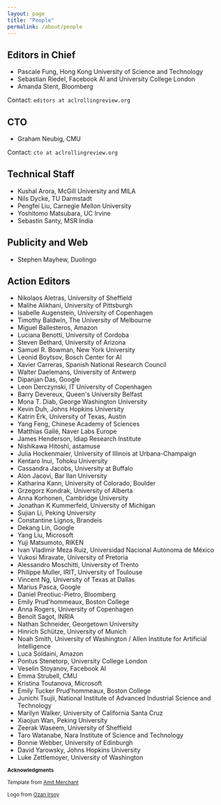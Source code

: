 ```yaml
---
layout: page
title: "People"
permalink: /about/people
---
```


## Editors in Chief

* Pascale Fung, Hong Kong University of Science and Technology
* Sebastian Riedel, Facebook AI and University College London
* Amanda Stent, Bloomberg

Contact: `editors at aclrollingreview.org`

## CTO

* Graham Neubig, CMU

Contact: `cto at aclrollingreview.org`

## Technical Staff

* Kushal Arora, McGill University and MILA
* Nils Dycke, TU Darmstadt
* Pengfei Liu, Carnegie Mellon University
* Yoshitomo Matsubara, UC Irvine
* Sebastin Santy, MSR India

## Publicity and Web

* Stephen Mayhew, Duolingo

## Action Editors

* Nikolaos Aletras, University of Sheffield
* Malihe Alikhani, University of Pittsburgh
* Isabelle Augenstein, University of Copenhagen
* Timothy Baldwin, The University of Melbourne
* Miguel Ballesteros, Amazon
* Luciana Benotti, University of Cordoba
* Steven Bethard, University of Arizona
* Samuel R. Bowman, New York University
* Leonid Boytsov, Bosch Center for AI
* Xavier Carreras, Spanish National Research Council
* Walter Daelemans, University of Antwerp
* Dipanjan Das, Google
* Leon Derczynski, IT University of Copenhagen
* Barry Devereux, Queen's University Belfast
* Mona T. Diab, George Washington University
* Kevin Duh, Johns Hopkins University
* Katrin Erk, University of Texas, Austin
* Yang Feng, Chinese Academy of Sciences
* Matthias Gallé, Naver Labs Europe
* James Henderson, Idiap Research Institute
* Nishikawa Hitoshi, astamuse
* Julia Hockenmaier, University of Illinois at Urbana-Champaign
* Kentaro Inui, Tohoku University
* Cassandra Jacobs, University at Buffalo
* Alon Jacovi, Bar Ilan University
* Katharina Kann, University of Colorado, Boulder
* Grzegorz Kondrak, University of Alberta
* Anna Korhonen, Cambridge University
* Jonathan K Kummerfeld, University of Michigan
* Sujian Li, Peking University
* Constantine Lignos, Brandeis
* Dekang Lin, Google
* Yang Liu, Microsoft
* Yuji Matsumoto, RIKEN
* Ivan Vladimir Meza Ruiz, Universidad Nacional Autónoma de México
* Vukosi Miravate, University of Pretoria
* Alessandro Moschitti, University of Trento
* Philippe Muller, IRIT, University of Toulouse
* Vincent Ng, University of Texas at Dallas
* Marius Pasca, Google
* Daniel Preotiuc-Pietro, Bloomberg
* Emily Prud'hommeaux, Boston College
* Anna Rogers, University of Copenhagen
* Benoît Sagot, INRIA
* Nathan Schneider, Georgetown University
* Hinrich Schütze, University of Munich
* Noah Smith, University of Washington / Allen Institute for Artificial Intelligence
* Luca Soldaini, Amazon
* Pontus Stenetorp, University College London
* Veselin Stoyanov, Facebook AI
* Emma Strubell, CMU
* Kristina Toutanova, Microsoft
* Emily Tucker Prud'hommeaux, Boston College
* Junichi Tsujii, National Institute of Advanced Industrial Science and Technology
* Marilyn Walker, University of California Santa Cruz
* Xiaojun Wan, Peking University
* Zeerak Waseem, University of Sheffield
* Taro Watanabe, Nara Institute of Science and Technology
* Bonnie Webber, University of Edinburgh
* David Yarowsky, Johns Hopkins University
* Luke Zettlemoyer, University of Washington

<sub><b>Acknowledgments</b></sub>

<sub>Template from [Amit Merchant](https://github.com/amitmerchant1990/reverie)</sub>

<sub>Logo from [Ozan Irsoy](https://github.com/oir)</sub>

